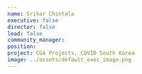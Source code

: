 ```yaml
---
name: Srikar Chintala
executive: false
director: false
lead: false
community_manager: 
position: 
project: CGA Projects, COVID South Korea
image: ../assets/default_exec_image.png
---
```

